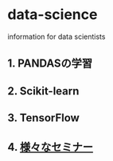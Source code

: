 # data-science
information for data scientists
## 1. PANDASの学習
## 2. Scikit-learn
## 3. TensorFlow
## 4. [様々なセミナー](様々なセミナー)
